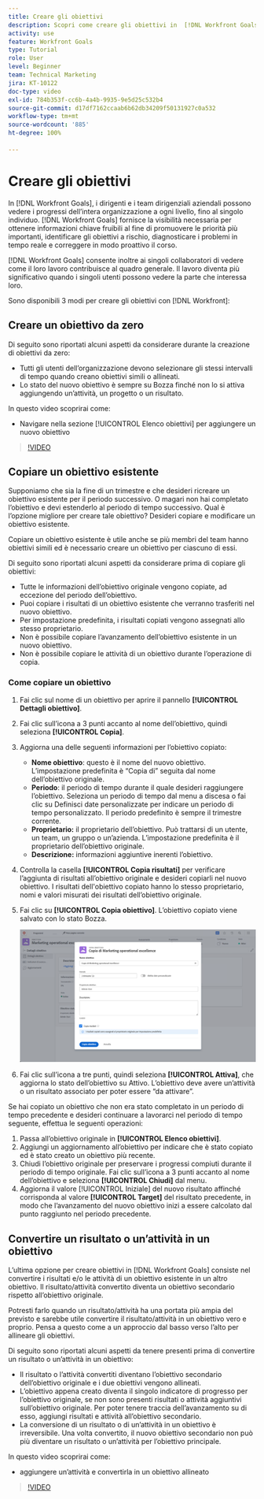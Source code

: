 ```yaml
---
title: Creare gli obiettivi
description: Scopri come creare gli obiettivi in  [!DNL Workfront Goals]  utilizzando tre opzioni diverse.
activity: use
feature: Workfront Goals
type: Tutorial
role: User
level: Beginner
team: Technical Marketing
jira: KT-10122
doc-type: video
exl-id: 784b353f-cc6b-4a4b-9935-9e5d25c532b4
source-git-commit: d17df7162ccaab6b62db34209f50131927c0a532
workflow-type: tm+mt
source-wordcount: '885'
ht-degree: 100%

---
```


# Creare gli obiettivi

In [!DNL Workfront Goals], i dirigenti e i team dirigenziali aziendali possono vedere i progressi dell’intera organizzazione a ogni livello, fino al singolo individuo. [!DNL Workfront Goals] fornisce la visibilità necessaria per ottenere informazioni chiave fruibili al fine di promuovere le priorità più importanti, identificare gli obiettivi a rischio, diagnosticare i problemi in tempo reale e correggere in modo proattivo il corso.

[!DNL Workfront Goals] consente inoltre ai singoli collaboratori di vedere come il loro lavoro contribuisce al quadro generale. Il lavoro diventa più significativo quando i singoli utenti possono vedere la parte che interessa loro.

Sono disponibili 3 modi per creare gli obiettivi con [!DNL Workfront]:

## Creare un obiettivo da zero

Di seguito sono riportati alcuni aspetti da considerare durante la creazione di obiettivi da zero:

* Tutti gli utenti dell’organizzazione devono selezionare gli stessi intervalli di tempo quando creano obiettivi simili o allineati.
* Lo stato del nuovo obiettivo è sempre su Bozza finché non lo si attiva aggiungendo un’attività, un progetto o un risultato.

In questo video scoprirai come:

* Navigare nella sezione [!UICONTROL Elenco obiettivi] per aggiungere un nuovo obiettivo

>[!VIDEO](https://video.tv.adobe.com/v/3412619/?quality=12&learn=on&enablevpops&captions=ita)

## Copiare un obiettivo esistente

Supponiamo che sia la fine di un trimestre e che desideri ricreare un obiettivo esistente per il periodo successivo. O magari non hai completato l’obiettivo e devi estenderlo al periodo di tempo successivo. Qual è l’opzione migliore per creare tale obiettivo? Desideri copiare e modificare un obiettivo esistente.

Copiare un obiettivo esistente è utile anche se più membri del team hanno obiettivi simili ed è necessario creare un obiettivo per ciascuno di essi.

Di seguito sono riportati alcuni aspetti da considerare prima di copiare gli obiettivi:

* Tutte le informazioni dell’obiettivo originale vengono copiate, ad eccezione del periodo dell’obiettivo.
* Puoi copiare i risultati di un obiettivo esistente che verranno trasferiti nel nuovo obiettivo.
* Per impostazione predefinita, i risultati copiati vengono assegnati allo stesso proprietario.
* Non è possibile copiare l’avanzamento dell’obiettivo esistente in un nuovo obiettivo.
* Non è possibile copiare le attività di un obiettivo durante l’operazione di copia.

### Come copiare un obiettivo

1. Fai clic sul nome di un obiettivo per aprire il pannello **[!UICONTROL Dettagli obiettivo]**.
1. Fai clic sull’icona a 3 punti accanto al nome dell’obiettivo, quindi seleziona **[!UICONTROL Copia]**.
1. Aggiorna una delle seguenti informazioni per l’obiettivo copiato:
   * **Nome obiettivo**: questo è il nome del nuovo obiettivo. L’impostazione predefinita è “Copia di” seguita dal nome dell’obiettivo originale.
   * **Periodo**: il periodo di tempo durante il quale desideri raggiungere l’obiettivo. Seleziona un periodo di tempo dal menu a discesa o fai clic su Definisci date personalizzate per indicare un periodo di tempo personalizzato. Il periodo predefinito è sempre il trimestre corrente.
   * **Proprietario:** il proprietario dell’obiettivo. Può trattarsi di un utente, un team, un gruppo o un’azienda. L’impostazione predefinita è il proprietario dell’obiettivo originale.
   * **Descrizione:** informazioni aggiuntive inerenti l’obiettivo.

1. Controlla la casella **[!UICONTROL Copia risultati]** per verificare l’aggiunta di risultati all’obiettivo originale e desideri copiarli nel nuovo obiettivo. I risultati dell&#39;obiettivo copiato hanno lo stesso proprietario, nomi e valori misurati dei risultati dell’obiettivo originale.

1. Fai clic su **[!UICONTROL Copia obiettivo]**. L’obiettivo copiato viene salvato con lo stato Bozza.

   ![Immagine del pannello [!UICONTROL Dettagli obiettivo] in [!DNL Workfront Goals] con l’opzione [!UICONTROL Copia]](assets/03-workfront-goals-copy-a-goal.png)

1. Fai clic sull’icona a tre punti, quindi seleziona **[!UICONTROL Attiva]**, che aggiorna lo stato dell’obiettivo su Attivo. L’obiettivo deve avere un’attività o un risultato associato per poter essere “da attivare”.

Se hai copiato un obiettivo che non era stato completato in un periodo di tempo precedente e desideri continuare a lavorarci nel periodo di tempo seguente, effettua le seguenti operazioni:

1. Passa all’obiettivo originale in **[!UICONTROL Elenco obiettivi]**.
1. Aggiungi un aggiornamento all’obiettivo per indicare che è stato copiato ed è stato creato un obiettivo più recente.
1. Chiudi l’obiettivo originale per preservare i progressi compiuti durante il periodo di tempo originale. Fai clic sull’icona a 3 punti accanto al nome dell’obiettivo e seleziona **[!UICONTROL Chiudi]** dal menu.
1. Aggiorna il valore [!UICONTROL Iniziale] del nuovo risultato affinché corrisponda al valore **[!UICONTROL Target]** del risultato precedente, in modo che l’avanzamento del nuovo obiettivo inizi a essere calcolato dal punto raggiunto nel periodo precedente.

## Convertire un risultato o un’attività in un obiettivo

L’ultima opzione per creare obiettivi in [!DNL Workfront Goals] consiste nel convertire i risultati e/o le attività di un obiettivo esistente in un altro obiettivo. Il risultato/attività convertito diventa un obiettivo secondario rispetto all’obiettivo originale.

Potresti farlo quando un risultato/attività ha una portata più ampia del previsto e sarebbe utile convertire il risultato/attività in un obiettivo vero e proprio. Pensa a questo come a un approccio dal basso verso l’alto per allineare gli obiettivi.

Di seguito sono riportati alcuni aspetti da tenere presenti prima di convertire un risultato o un’attività in un obiettivo:

* Il risultato o l’attività convertiti diventano l’obiettivo secondario dell’obiettivo originale e i due obiettivi vengono allineati.
* L’obiettivo appena creato diventa il singolo indicatore di progresso per l’obiettivo originale, se non sono presenti risultati o attività aggiuntivi sull’obiettivo originale. Per poter tenere traccia dell’avanzamento su di esso, aggiungi risultati e attività all’obiettivo secondario.
* La conversione di un risultato o di un’attività in un obiettivo è irreversibile. Una volta convertito, il nuovo obiettivo secondario non può più diventare un risultato o un’attività per l’obiettivo principale.

In questo video scoprirai come:

* aggiungere un’attività e convertirla in un obiettivo allineato

>[!VIDEO](https://video.tv.adobe.com/v/3416524/?quality=12&learn=on&enablevpops&captions=ita)

